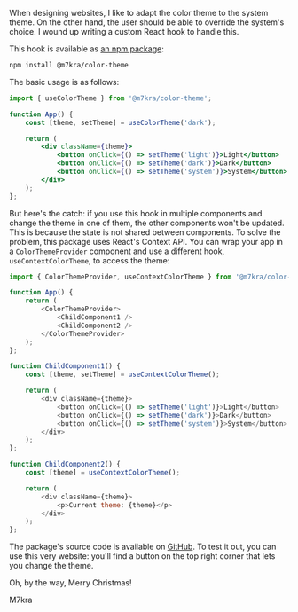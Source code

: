 When designing websites, I like to adapt the color theme to the system theme. On the other hand, the user should be able to override the system's choice. I wound up writing a custom React hook to handle this.

This hook is available as [an npm package](https://www.npmjs.com/package/@m7kra/color-theme):

```bash
npm install @m7kra/color-theme
```

The basic usage is as follows:

```jsx
import { useColorTheme } from '@m7kra/color-theme';

function App() {
    const [theme, setTheme] = useColorTheme('dark');

    return (
        <div className={theme}>
            <button onClick={() => setTheme('light')}>Light</button>
            <button onClick={() => setTheme('dark')}>Dark</button>
            <button onClick={() => setTheme('system')}>System</button>
        </div>
    );
};
```

But here's the catch: if you use this hook in multiple components and change the theme in one of them, the other components won't be updated. This is because the state is not shared between components. To solve the problem, this package uses React's Context API. You can wrap your app in a `ColorThemeProvider` component and use a different hook, `useContextColorTheme`, to access the theme:

```js
import { ColorThemeProvider, useContextColorTheme } from '@m7kra/color-theme';

function App() {
    return (
        <ColorThemeProvider>
            <ChildComponent1 />
            <ChildComponent2 />
        </ColorThemeProvider>
    );
};

function ChildComponent1() {
    const [theme, setTheme] = useContextColorTheme();

    return (
        <div className={theme}>
            <button onClick={() => setTheme('light')}>Light</button>
            <button onClick={() => setTheme('dark')}>Dark</button>
            <button onClick={() => setTheme('system')}>System</button>
        </div>
    );
};

function ChildComponent2() {
    const [theme] = useContextColorTheme();

    return (
        <div className={theme}>
            <p>Current theme: {theme}</p>
        </div>
    );
};
```

The package's source code is available on [GitHub](https://github.com/m7kra/color-theme/). To test it out, you can use this very website: you'll find a button on the top right corner that lets you change the theme.

Oh, by the way, Merry Christmas!

M7kra
